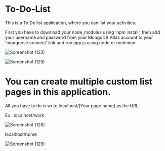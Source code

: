# To-Do-List
This is a To Do list application, where you can list your activities. 

First you have to download your node_modules using 'npm install', then add your username and password from your MongoDB Atlas account to your 'mongoose.connect' link and run app.js using node or nodemon.

![Screenshot (123)](https://github.com/SoumyaK2/To-Do-List/assets/126533828/72dfe854-883c-4dbf-a355-b999169c81f7)

![Screenshot (125)](https://github.com/SoumyaK2/To-Do-List/assets/126533828/ce2b086c-dda4-49ba-8e81-7a7649c15a85)

# You can create multiple custom list pages in this application.

All you have to do is write localhost/[Your page name] as the URL.

Ex :
localhost/work
    
![Screenshot (128)](https://github.com/SoumyaK2/To-Do-List/assets/126533828/5f791fbf-d72b-4286-b867-1b32cee2521e)

 localhost/home
    
![Screenshot (129)](https://github.com/SoumyaK2/To-Do-List/assets/126533828/d91c909e-d79e-40ed-b022-1b64501ee026)

